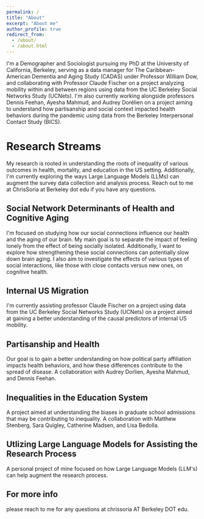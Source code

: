 ```yaml
---
permalink: /
title: "About"
excerpt: "About me"
author_profile: true
redirect_from: 
  - /about/
  - /about.html
---
```



I'm a Demographer and Sociologist pursuing my PhD at the University of California, Berkeley, serving as a data manager for The Caribbean-American Dementia and Aging Study (CADAS) under Professor William Dow, and collaborating with Professor Claude Fischer on a project analyzing mobility within and between regions using data from the UC Berkeley Social Networks Study (UCNets). I'm also currently working alongside professors Dennis Feehan, Ayesha Mahmud, and Audrey Dorélien on a project aiming to understand how partisanship and social context impacted health behaviors during the pandemic using data from the Berkeley Interpersonal Contact Study (BICS). 

Research Streams
======
My research is rooted in understanding the roots of inequality of various outcomes in health, mortality, and education in the US setting. Additionally, I'm currently exploring the ways  Large Language Models (LLMs) can augment the survey data collection and analysis process. Reach out to me at ChrisSoria at Berkeley dot edu if you have any questions.

Social Network Determinants of Health and Cognitive Aging
------
I'm focused on studying how our social connections influence our health and the aging of our brain. My main goal is to separate the impact of feeling lonely from the effect of being socially isolated. Additionally, I want to explore how strengthening these social connections can potentially slow down brain aging. I also aim to investigate the effects of various types of social interactions, like those with close contacts versus new ones, on cognitive health.

Internal US Migration
------
I'm currently assisting professor Claude Fischer on a project using data from the UC Berkeley Social Networks Study (UCNets) on a project aimed at gaining a better understanding of the causal predictors of internal US mobility.

Partisanship and Health
------
Our goal is to gain a better understanding on how political party affiliation impacts health behaviors, and how these differences contribute to the spread of disease. A collaboration with Audrey Dorlien, Ayesha Mahmud, and Dennis Feehan.

Inequalities in the Education System
------
A project aimed at understanding the biases in graduate school admissions that may be contributing to inequality. A collaboration with Matthew Stenberg, Sara Quigley, Catherine Madsen, and Lisa Bedolla.

Utlizing Large Language Models for Assisting the Research Process
------
A personal project of mine focused on how Large Language Models (LLM's) can help augment the research process. 

For more info
------
please reach to me for any questions at chrissoria AT Berkeley DOT edu. 
